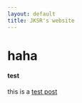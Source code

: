 ```yaml
---
layout: default
title: JKSR's website
---
```


# haha

#### test

this is a [test post](https://jksr.github.io/posts/mytest/test)
